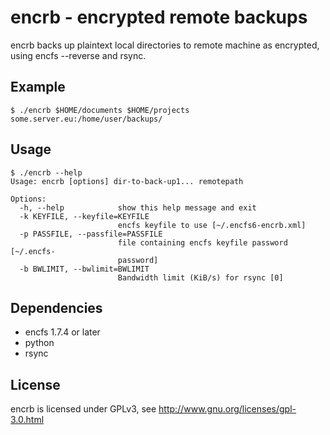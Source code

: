 encrb - encrypted remote backups
================================

encrb backs up plaintext local directories to remote machine as encrypted,
using encfs --reverse and rsync.

Example
-------

    $ ./encrb $HOME/documents $HOME/projects some.server.eu:/home/user/backups/

Usage
-----

    $ ./encrb --help
    Usage: encrb [options] dir-to-back-up1... remotepath
    
    Options:
      -h, --help            show this help message and exit
      -k KEYFILE, --keyfile=KEYFILE
                            encfs keyfile to use [~/.encfs6-encrb.xml]
      -p PASSFILE, --passfile=PASSFILE
                            file containing encfs keyfile password [~/.encfs-
                            password]
      -b BWLIMIT, --bwlimit=BWLIMIT
                            Bandwidth limit (KiB/s) for rsync [0]

Dependencies
------------

* encfs 1.7.4 or later
* python
* rsync

License
-------

encrb is licensed under GPLv3, see http://www.gnu.org/licenses/gpl-3.0.html

